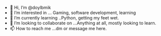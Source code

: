 - 👋 Hi, I’m @doylbmik
- 👀 I’m interested in ... Gaming, software development, learning
- 🌱 I’m currently learning ..Python, getting my feet wet.
- 💞️ I’m looking to collaborate on ...Anything at all, mostly looking to learn.
- 📫 How to reach me ...dm or message me here.

<!---
doylbmik/doylbmik is a ✨ special ✨ repository because its `README.md` (this file) appears on your GitHub profile.
You can click the Preview link to take a look at your changes.
--->
